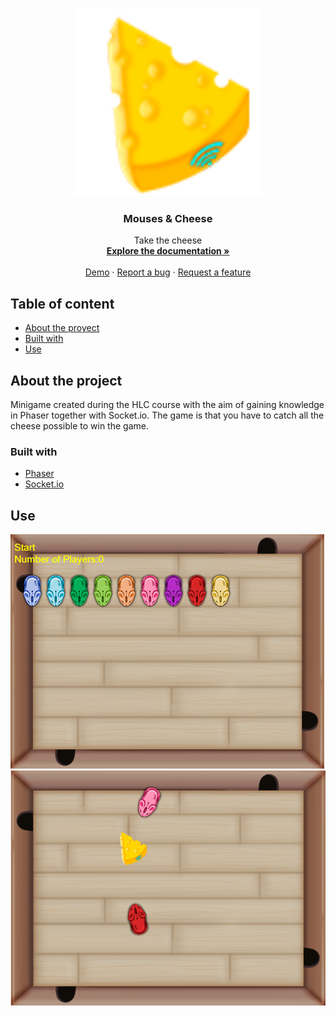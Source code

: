 <!-- PROJECT LOGO -->
<br />
<p align="center">
  <a href="https://github.com/BeTheVal/Mouses---Cheese/blob/main/Logo.png">
    <img src="/Logo.png" alt="Logo" width="300" height="300">
  </a>
  <h3 align="center">Mouses & Cheese</h3>
  <p align="center">
    Take the cheese
    <br />
    <a href="https://github.com/BeTheVal/Mouses---Cheese"><strong>Explore the documentation »</strong></a>
    <br />
    <br />
    <a href="https://game-mouse-and-cheese.herokuapp.com/">Demo</a>
    ·
    <a href="https://github.com/BeTheVal/Mouses---Cheese/issues">Report a bug</a>
    ·
    <a href="https://github.com/BeTheVal/Mouses---Cheese/issues">Request a feature</a>
  </p>
</p>


<!-- TABLE OF CONTENTS -->
## Table of content

* [About the proyect](#sobre-el-proyecto)
* [Built with](#construido-con)
* [Use](#uso)




<!-- ABOUT THE PROJECT -->
## About the project

Minigame created during the HLC course with the aim of gaining knowledge in Phaser together with Socket.io.
The game is that you have to catch all the cheese possible to win the game.

<!-- Contenido de About the Project -->

### Built with

* [Phaser](http://phaser.io/)
* [Socket.io](https://socket.io/)


<!-- USAGE EXAMPLES -->
## Use
![Start_Screen]
![Playing_Screen]


<!-- MARKDOWN LINKS & IMAGES -->
[Start_Screen]: https://github.com/BeTheVal/Mouses---Cheese/blob/main/Start_Screen.png
[Playing_Screen]: https://github.com/BeTheVal/Mouses---Cheese/blob/main/Playing_Screen.png


